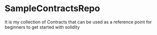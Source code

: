# SampleContractsRepo
It is my collection of Contracts that can be used as a reference point for beginners to get started with solidity
